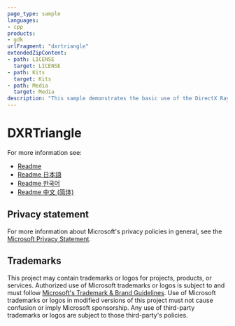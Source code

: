```yaml
---
page_type: sample
languages:
- cpp
products:
- gdk
urlFragment: "dxrtriangle"
extendedZipContent:
- path: LICENSE
  target: LICENSE
- path: Kits
  target: Kits
- path: Media
  target: Media
description: "This sample demonstrates the basic use of the DirectX Raytracing API on Xbox Series X|S and PC."
---
```


# DXRTriangle

For more information see: 
- [Readme](https://github.com/microsoft/Xbox-GDK-Samples/blob/main/Samples/Graphics/DXRTriangle/DXRTriangle/readme_en-us.md)
- [Readme 日本語](https://github.com/microsoft/Xbox-GDK-Samples/blob/main/Samples/Graphics/DXRTriangle/DXRTriangle/readme_ja-jp.md)
- [Readme 한국어](https://github.com/microsoft/Xbox-GDK-Samples/blob/main/Samples/Graphics/DXRTriangle/DXRTriangle/readme_ko-kr.md)
- [Readme 中文 (简体)](https://github.com/microsoft/Xbox-GDK-Samples/blob/main/Samples/Graphics/DXRTriangle/DXRTriangle/readme_zh-cn.md)

## Privacy statement

For more information about Microsoft's privacy policies in general, see the [Microsoft Privacy Statement](https://privacy.microsoft.com/privacystatement/).

## Trademarks

This project may contain trademarks or logos for projects, products, or services. Authorized use of Microsoft trademarks or logos is subject to and must follow [Microsoft's Trademark & Brand Guidelines](https://www.microsoft.com/en-us/legal/intellectualproperty/trademarks/usage/general). Use of Microsoft trademarks or logos in modified versions of this project must not cause confusion or imply Microsoft sponsorship. Any use of third-party trademarks or logos are subject to those third-party's policies.
